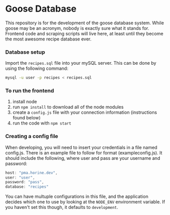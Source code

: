 # Goose Database

This repository is for the development of the goose database system. While goose may be an acronym, nobody is exactly sure what it stands for. Frontend code and scraping scripts will live here, at least until they become the most awesome recipe database ever.

### Database setup
Import the `recipes.sql` file into your mySQL server. This can be done by using the following command:
```bash
mysql -u user -p recipes < recipes.sql  
```

### To run the frontend
1. install node
2. run `npm install` to download all of the node modules
3. create a `config.js` file with your connection information (instructions found below)
3. run the code with `npm start`


### Creating a config file
When developing, you will need to insert your credentials in a file named config.js. There is an example file to follow for format (exampleconfig.js). It should include the following, where user and pass are your username and password:
```js
host: "pma.horine.dev",
user: "user",
password: "pass",
database: "recipes"
```
You can have multuple configurations in this file, and the application decides which one to use by looking at the `NODE_ENV` environment variable. If you haven't set this though, it defaults to `development`.
